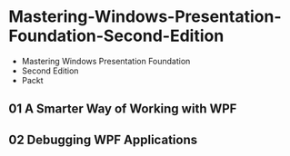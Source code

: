 # Mastering-Windows-Presentation-Foundation-Second-Edition
- Mastering Windows Presentation Foundation
- Second Edition 
- Packt


## 01 A Smarter Way of Working with WPF

## 02 Debugging WPF Applications